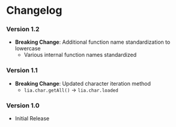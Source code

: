 # Changelog

### Version 1.2

- **Breaking Change**: Additional function name standardization to lowercase
  - Various internal function names standardized

### Version 1.1

- **Breaking Change**: Updated character iteration method
  - `lia.char.getAll()` → `lia.char.loaded`

### Version 1.0

- Initial Release
